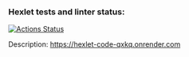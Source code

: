 ### Hexlet tests and linter status:
[![Actions Status](https://github.com/AntonLysachev/python-project-83/actions/workflows/hexlet-check.yml/badge.svg)](https://github.com/AntonLysachev/python-project-83/actions)

Description: https://hexlet-code-qxkq.onrender.com